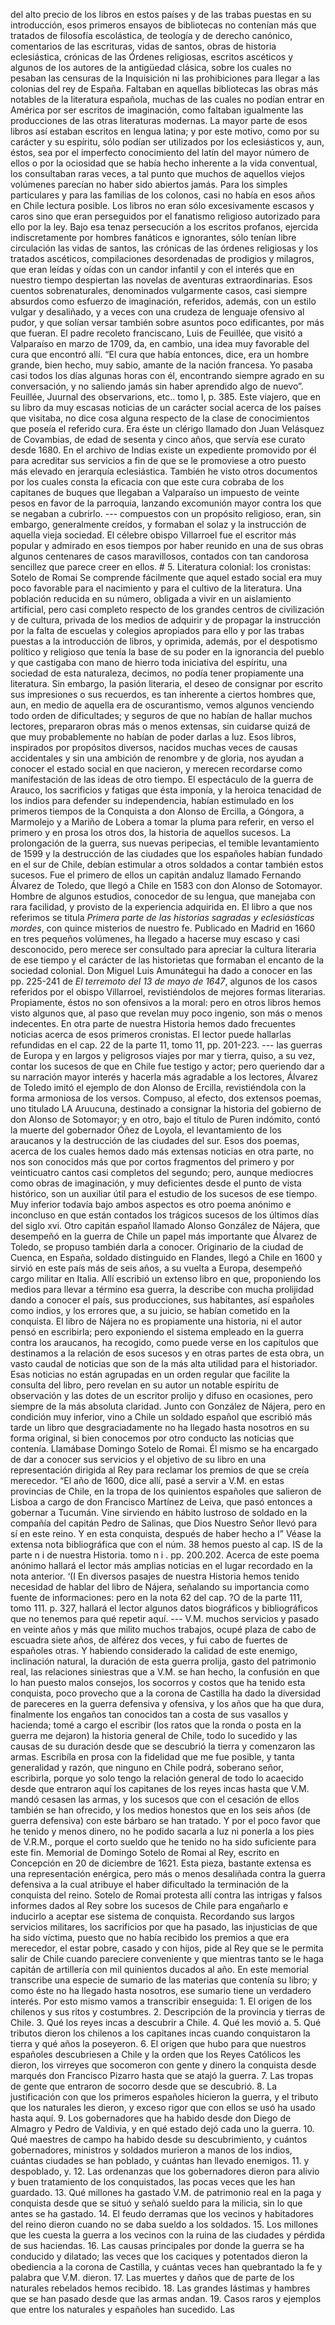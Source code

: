 del alto precio de los libros en estos países y de las trabas puestas en su introducción, esos primeros ensayos de bibliotecas no contenían más que tratados de filosofía escolástica, de teología y de derecho canónico, comentarios de las escrituras, vidas de santos, obras de historia eclesiástica, crónicas de las Órdenes religiosas, escritos ascéticos y algunos de los autores de la antigüedad clásica, sobre los cuales no pesaban las censuras de la Inquisición ni las prohibiciones para llegar a las colonias del rey de España. Faltaban en aquellas bibliotecas las obras más notables de la literatura española, muchas de las cuales no podían entrar en América por ser escritos de imaginación, como faltaban igualmente las producciones de las otras literaturas modernas. La mayor parte de esos libros así estaban escritos en lengua latina; y por este motivo, como por su carácter y su espíritu, sólo podían ser utilizados por los eclesiásticos y, aun, éstos, sea por el imperfecto conocimiento del latín del mayor número de ellos o por la ociosidad que se había hecho inherente a la vida conventual, los consultaban raras veces, a tal punto que muchos de aquellos viejos volúmenes parecían no haber sido abiertos jamás. Para los simples particulares y para las familias de los colonos, casi no había en esos años en Chile lectura posible. Los libros no eran sólo excesivamente escasos y caros sino que eran perseguidos por el fanatismo religioso autorizado para ello por la ley. Bajo esa tenaz persecución a los escritos profanos, ejercida indiscretamente por hombres fanáticos e ignorantes, sólo tenían libre circulación las vidas de santos, las crónicas de las órdenes religiosas y los tratados ascéticos, compilaciones desordenadas de prodigios y milagros, que eran leídas y oídas con un candor infantil y con el interés que en nuestro tiempo despiertan las novelas de aventuras extraordinarias. Esos cuentos sobrenaturales, denominados vulgarmente casos, casi siempre absurdos como esfuerzo de imaginación, referidos, además, con un estilo vulgar y desaliñado, y a veces con una crudeza de lenguaje ofensivo al pudor, y que solían versar también sobre asuntos poco edificantes, por más que fueran. El padre recoleto franciscano, Luis de Feuillée, que visitó a Valparaíso en marzo de 1709, da, en cambio, una idea muy favorable del cura que encontró allí. “El cura que había entonces, dice, era un hombre grande, bien hecho, muy sabio, amante de la nación francesa. Yo pasaba casi todos los días algunas horas con él, encontrando siempre agrado en su conversación, y no saliendo jamás sin haber aprendido algo de nuevo”. Feuillée, Juurnal des observarions, etc.. tomo I, p. 385. Este viajero, que en su libro da muy escasas noticias de un carácter social acerca de los países que visitaba, no dice cosa alguna respecto de la clase de conocimientos que poseía el referido cura. Era éste un clérigo llamado don Juan Velásquez de Covambias, de edad de sesenta y cinco años, que servía ese curato desde 1680. En el archivo de Indias existe un expediente promovido por él para acreditar sus servicios a fin de que se le promoviese a otro puesto más elevado en jerarquía eclesiástica. También he visto otros documentos por los cuales consta la eficacia con que este cura cobraba de los capitanes de buques que llegaban a Valparaíso un impuesto de veinte pesos en favor de la parroquia, lanzando excomunión mayor contra los que se negaban a cubrirlo. --- compuestos con un propósito religioso, eran, sin embargo, generalmente creídos, y formaban el solaz y la instrucción de aquella vieja sociedad. El célebre obispo Villarroel fue el escritor más popular y admirado en esos tiempos por haber reunido en una de sus obras algunos centenares de casos maravillosos, contados con tan candorosa sencillez que parece creer en ellos. # 5. Literatura colonial: los cronistas: Sotelo de Romai Se comprende fácilmente que aquel estado social era muy poco favorable para el nacimiento y para el cultivo de la literatura. Una población reducida en su número, obligada a vivir en un aislamiento artificial, pero casi completo respecto de los grandes centros de civilización y de cultura, privada de los medios de adquirir y de propagar la instrucción por la falta de escuelas y colegios apropiados para ello y por las trabas puestas a la introducción de libros, y oprimida, además, por el despotismo político y religioso que tenía la base de su poder en la ignorancia del pueblo y que castigaba con mano de hierro toda iniciativa del espíritu, una sociedad de esta naturaleza, decimos, no podía tener propiamente una literatura. Sin embargo, la pasión literaria, el deseo de consignar por escrito sus impresiones o sus recuerdos, es tan inherente a ciertos hombres que, aun, en medio de aquella era de oscurantismo, vemos algunos venciendo todo orden de dificultades; y seguros de que no habían de hallar muchos lectores, prepararon obras más o menos extensas, sin cuidarse quizá de que muy probablemente no habían de poder darlas a luz. Esos libros, inspirados por propósitos diversos, nacidos muchas veces de causas accidentales y sin una ambición de renombre y de gloria, nos ayudan a conocer el estado social en que nacieron, y merecen recordarse como manifestación de las ideas de otro tiempo. El espectáculo de la guerra de Arauco, los sacrificios y fatigas que ésta imponía, y la heroica tenacidad de los indios para defender su independencia, habían estimulado en los primeros tiempos de la Conquista a don Alonso de Ercilla, a Góngora, a Marmolejo y a Mariño de Lobera a tomar la pluma para referir, en verso el primero y en prosa los otros dos, la historia de aquellos sucesos. La prolongación de la guerra, sus nuevas peripecias, el temible levantamiento de 1599 y la destrucción de las ciudades que los españoles habían fundado en el sur de Chile, debían estimular a otros soldados a contar también estos sucesos. Fue el primero de ellos un capitán andaluz llamado Fernando Álvarez de Toledo, que llegó a Chile en 1583 con don Alonso de Sotomayor. Hombre de algunos estudios, conocedor de su lengua, que manejaba con rara facilidad, y provisto de la experiencia adquirida en. El libro a que nos referimos se titula *Primera parte de las historias sagradas y eclesiásticas mordes*, con quince misterios de nuestro fe. Publicado en Madrid en 1660 en tres pequeños volúmenes, ha llegado a hacerse muy escaso y casi desconocido, pero merece ser consultado para apreciar la cultura literaria de ese tiempo y el carácter de las historietas que formaban el encanto de la sociedad colonial. Don Miguel Luis Amunátegui ha dado a conocer en las pp. 225-241 de *El terremoto del 13 de mayo de 1647*, algunos de los casos referidos por el obispo Villarroel, revistiéndolos de mejores formas literarias. Propiamente, éstos no son ofensivos a la moral: pero en otros libros hemos visto algunos que, al paso que revelan muy poco ingenio, son más o menos indecentes. En otra parte de nuestra Historia hemos dado frecuentes noticias acerca de esos primeros cronistas. El lector puede hallarlas refundidas en el cap. 22 de la parte 11, tomo 11, pp. 201-223. --- las guerras de Europa y en largos y peligrosos viajes por mar y tierra, quiso, a su vez, contar los sucesos de que en Chile fue testigo y actor; pero queriendo dar a su narración mayor interés y hacerla más agradable a los lectores, Álvarez de Toledo imitó el ejemplo de don Alonso de Ercilla, revistiéndola con la forma armoniosa de los versos. Compuso, al efecto, dos extensos poemas, uno titulado LA Aruucuna, destinado a consignar la historia del gobierno de don Alonso de Sotomayor; y en otro, bajo el título de Puren indómito, contó la muerte del gobernador Óñez de Loyola, el levantamiento de los araucanos y la destrucción de las ciudades del sur. Esos dos poemas, acerca de los cuales hemos dado más extensas noticias en otra parte, no nos son conocidos más que por cortos fragmentos del primero y por veinticuatro cantos casi completos del segundo; pero, aunque mediocres como obras de imaginación, y muy deficientes desde el punto de vista histórico, son un auxiliar útil para el estudio de los sucesos de ese tiempo. Muy inferior todavía bajo ambos aspectos es otro poema anónimo e inconcluso en que están contados los trágicos sucesos de los últimos días del siglo xvi. Otro capitán español llamado Alonso González de Nájera, que desempeñó en la guerra de Chile un papel más importante que Álvarez de Toledo, se propuso también darla a conocer. Originario de la ciudad de Cuenca, en España, soldado distinguido en Flandes, llegó a Chile en 1600 y sirvió en este país más de seis años, a su vuelta a Europa, desempeñó cargo militar en Italia. Allí escribió un extenso libro en que, proponiendo los medios para llevar a término esa guerra, la describe con mucha prolijidad dando a conocer el país, sus producciones, sus habitantes, así españoles como indios, y los errores que, a su juicio, se habían cometido en la conquista. El libro de Nájera no es propiamente una historia, ni el autor pensó en escribirla; pero exponiendo el sistema empleado en la guerra contra los araucanos, ha recogido, como puede verse en los capítulos que destinamos a la relación de esos sucesos y en otras partes de esta obra, un vasto caudal de noticias que son de la más alta utilidad para el historiador. Esas noticias no están agrupadas en un orden regular que facilite la consulta del libro, pero revelan en su autor un notable espíritu de observación y las dotes de un escritor prolijo y difuso en ocasiones, pero siempre de la más absoluta claridad. Junto con González de Nájera, pero en condición muy inferior, vino a Chile un soldado español que escribió más tarde un libro que desgraciadamente no ha llegado hasta nosotros en su forma original, si bien conocemos por otro conducto las noticias que contenía. Llamábase Domingo Sotelo de Romai. Él mismo se ha encargado de dar a conocer sus servicios y el objetivo de su libro en una representación dirigida al Rey para reclamar los premios de que se creía merecedor. “El año de 1600, dice allí, pasé a servir a V.M. en estas provincias de Chile, en la tropa de los quinientos españoles que salieron de Lisboa a cargo de don Francisco Martínez de Leiva, que pasó entonces a gobernar a Tucumán. Vine sirviendo en hábito lustroso de soldado en la compañía del capitán Pedro de Salinas, que Dios Nuestro Señor llevó para sí en este reino. Y en esta conquista, después de haber hecho a I” Véase la extensa nota bibliográfica que con el núm. 38 hemos puesto al cap. IS de la parte n i de nuestra Historia. tomo n i . pp. 200.202. Acerca de este poema anónimo hallará el lector más amplias noticias en el lugar recordado en la nota anterior. ‘(I En diversos pasajes de nuestra Historia hemos tenido necesidad de hablar del libro de Nájera, señalando su importancia como fuente de informaciones: pero en la nota 62 del cap. ?O de la parte 111, tomo 111. p. 327, hallará el lector algunos datos biográficos y bibliográficos que no tenemos para qué repetir aquí. --- V.M. muchos servicios y pasado en veinte años y más que milito muchos trabajos, ocupé plaza de cabo de escuadra siete años, de alférez dos veces, y fui cabo de fuertes de españoles otras. Y habiendo considerado la calidad de este enemigo, inclinación natural, la duración de esta guerra prolija, gasto del patrimonio real, las relaciones siniestras que a V.M. se han hecho, la confusión en que lo han puesto malos consejos, los socorros y costos que ha tenido esta conquista, poco provecho que a la corona de Castilla ha dado la diversidad de pareceres en la guerra defensiva y ofensiva, y los años que ha que dura, finalmente los engaños tan conocidos tan a costa de sus vasallos y hacienda; tomé a cargo el escribir (los ratos que la ronda o posta en la guerra me dejaron) la historia general de Chile, todo lo sucedido y las causas de su duración desde que se descubrió la tierra y comenzaron las armas. Escribíla en prosa con la fidelidad que me fue posible, y tanta generalidad y razón, que ninguno en Chile podrá, soberano señor, escribirla, porque yo solo tengo la relación general de todo lo acaecido desde que entraron aquí los capitanes de los reyes incas hasta que V.M. mandó cesasen las armas, y los sucesos que con el cesación de ellos también se han ofrecido, y los medios honestos que en los seis años (de guerra defensiva) con este bárbaro se han tratado. Y por el poco favor que he tenido y menos dinero, no he podido sacarla a luz ni ponerla a los pies de V.R.M., porque el corto sueldo que he tenido no ha sido suficiente para este fin. Memorial de Domingo Sotelo de Romai al Rey, escrito en Concepción en 20 de diciembre de 1621. Esta pieza, bastante extensa es una representación enérgica, pero más o menos desaliñada contra la guerra defensiva a la cual atribuye el haber dificultado la terminación de la conquista del reino. Sotelo de Romai protesta allí contra las intrigas y falsos informes dados al Rey sobre los sucesos de Chile para engañarlo e inducirlo a aceptar ese sistema de conquista. Recordando sus largos servicios militares, los sacrificios por que ha pasado, las injusticias de que ha sido víctima, puesto que no había recibido los premios a que era merecedor, el estar pobre, casado y con hijos, pide al Rey que se le permita salir de Chile cuando pareciere conveniente y que mientras tanto se le haga capitán de artillería con mil quinientos ducados al año. En este memorial transcribe una especie de sumario de las materias que contenía su libro; y como éste no ha llegado hasta nosotros, ese sumario tiene un verdadero interés. Por esto mismo vamos a transcribir enseguida: 1. El origen de los chilenos y sus ritos y costumbres. 2. Descripción de la provincia y tierras de Chile. 3. Qué los reyes incas a descubrir a Chile. 4. Qué les movió a. 5. Qué tributos dieron los chilenos a los capitanes incas cuando conquistaron la tierra y qué años la poseyeron. 6. El origen que hubo para que nuestros españoles descubriesen a Chile y la orden que los Reyes Católicos les dieron, los virreyes que socomeron con gente y dinero la conquista desde marqués don Francisco Pizarro hasta que se atajó la guerra. 7. Las tropas de gente que entraron de socorro desde que se descubrió. 8. La justificación con que los primeros españoles hicieron la guerra, y el tributo que los naturales les dieron, y exceso rigor que con ellos se usó ha usado hasta aquí. 9. Los gobernadores que ha habido desde don Diego de Almagro y Pedro de Valdivia, y en qué estado dejó cada uno la guerra. 10. Qué maestres de campo ha habido desde su descubrimiento, y cuántos gobernadores, ministros y soldados murieron a manos de los indios, cuántas ciudades se han poblado, y cuántas han llevado enemigos. 11. y despoblado, y. 12. Las ordenanzas que los gobernadores dieron para alivio y buen tratamiento de los conquistados, las pocas veces que les han guardado. 13. Qué millones ha gastado V.M. de patrimonio real en la paga y conquista desde que se situó y señaló sueldo para la milicia, sin lo que antes se ha gastado. 14. El feudo derramas que los vecinos y habitadores del reino dieron cuando no se daba sueldo a los soldados. 15. Los millones que les cuesta la guerra a los vecinos con la ruina de las ciudades y pérdida de sus haciendas. 16. Las causas principales por donde la guerra se ha conducido y dilatado; las veces que los caciques y potentados dieron la obediencia a la corona de Castilla, y cuántas veces han quebrantado la fe y palabra que V.M. dieron. 17. Las muertes y daños que de parte de los naturales rebelados hemos recibido. 18. Las grandes Iástimas y hambres que se han pasado desde que las armas andan. 19. Casos raros y ejemplos que entre los naturales y españoles han sucedido. Las